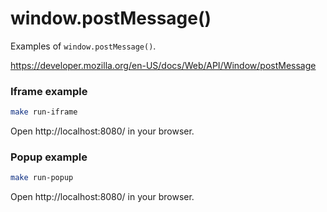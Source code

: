 window.postMessage()
====================

Examples of `window.postMessage()`.

https://developer.mozilla.org/en-US/docs/Web/API/Window/postMessage

### Iframe example

```bash
make run-iframe
```

Open http://localhost:8080/ in your browser.

### Popup example

```bash
make run-popup
```

Open http://localhost:8080/ in your browser.
